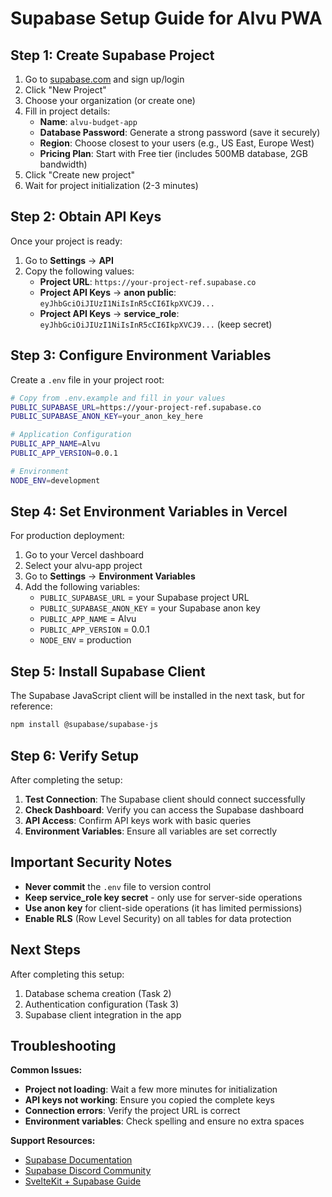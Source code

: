 # Supabase Setup Guide for Alvu PWA

## Step 1: Create Supabase Project

1. Go to [supabase.com](https://supabase.com) and sign up/login
2. Click "New Project"
3. Choose your organization (or create one)
4. Fill in project details:
   - **Name**: `alvu-budget-app`
   - **Database Password**: Generate a strong password (save it securely)
   - **Region**: Choose closest to your users (e.g., US East, Europe West)
   - **Pricing Plan**: Start with Free tier (includes 500MB database, 2GB bandwidth)
5. Click "Create new project"
6. Wait for project initialization (2-3 minutes)

## Step 2: Obtain API Keys

Once your project is ready:

1. Go to **Settings** → **API**
2. Copy the following values:
   - **Project URL**: `https://your-project-ref.supabase.co`
   - **Project API Keys** → **anon public**: `eyJhbGciOiJIUzI1NiIsInR5cCI6IkpXVCJ9...`
   - **Project API Keys** → **service_role**: `eyJhbGciOiJIUzI1NiIsInR5cCI6IkpXVCJ9...` (keep secret)

## Step 3: Configure Environment Variables

Create a `.env` file in your project root:

```bash
# Copy from .env.example and fill in your values
PUBLIC_SUPABASE_URL=https://your-project-ref.supabase.co
PUBLIC_SUPABASE_ANON_KEY=your_anon_key_here

# Application Configuration
PUBLIC_APP_NAME=Alvu
PUBLIC_APP_VERSION=0.0.1

# Environment
NODE_ENV=development
```

## Step 4: Set Environment Variables in Vercel

For production deployment:

1. Go to your Vercel dashboard
2. Select your alvu-app project
3. Go to **Settings** → **Environment Variables**
4. Add the following variables:
   - `PUBLIC_SUPABASE_URL` = your Supabase project URL
   - `PUBLIC_SUPABASE_ANON_KEY` = your Supabase anon key
   - `PUBLIC_APP_NAME` = Alvu
   - `PUBLIC_APP_VERSION` = 0.0.1
   - `NODE_ENV` = production

## Step 5: Install Supabase Client

The Supabase JavaScript client will be installed in the next task, but for reference:

```bash
npm install @supabase/supabase-js
```

## Step 6: Verify Setup

After completing the setup:

1. **Test Connection**: The Supabase client should connect successfully
2. **Check Dashboard**: Verify you can access the Supabase dashboard
3. **API Access**: Confirm API keys work with basic queries
4. **Environment Variables**: Ensure all variables are set correctly

## Important Security Notes

- **Never commit** the `.env` file to version control
- **Keep service_role key secret** - only use for server-side operations
- **Use anon key** for client-side operations (it has limited permissions)
- **Enable RLS** (Row Level Security) on all tables for data protection

## Next Steps

After completing this setup:

1. Database schema creation (Task 2)
2. Authentication configuration (Task 3)
3. Supabase client integration in the app

## Troubleshooting

**Common Issues:**

- **Project not loading**: Wait a few more minutes for initialization
- **API keys not working**: Ensure you copied the complete keys
- **Connection errors**: Verify the project URL is correct
- **Environment variables**: Check spelling and ensure no extra spaces

**Support Resources:**

- [Supabase Documentation](https://supabase.com/docs)
- [Supabase Discord Community](https://discord.supabase.com)
- [SvelteKit + Supabase Guide](https://supabase.com/docs/guides/getting-started/tutorials/with-sveltekit)
